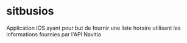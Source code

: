 # sitbusios
Application IOS ayant pour but de fournir une liste horaire utilisant les informations fournies par l'API Navitia
